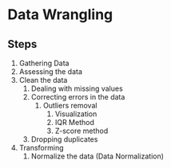 # Data Wrangling

## Steps

1. Gathering Data
2. Assessing the data
3. Clean the data
   1. Dealing with missing values
   2. Correcting errors in the data
         1. Outliers removal
            1. Visualization
            2. IQR Method
            3. Z-score method
   3. Dropping duplicates
4. Transforming
   1. Normalize the data (Data Normalization)